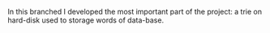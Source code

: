 In this branched I developed the most important part of the project: a trie on hard-disk used to storage words of data-base.
